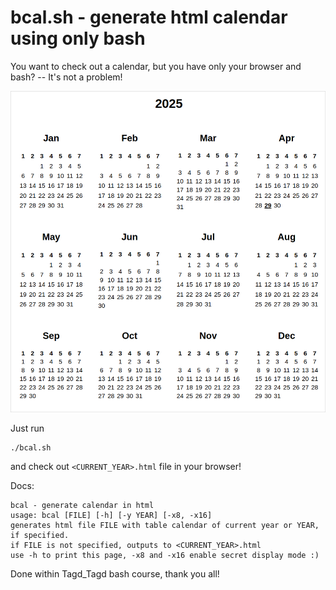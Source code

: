 # bcal.sh - generate html calendar using only bash
You want to check out a calendar, but you have only your browser and bash? -- It's not a problem!

![](preview.png)

Just run
```
./bcal.sh 
```
and check out `<CURRENT_YEAR>.html` file in your browser!

Docs:
```
bcal - generate calendar in html
usage: bcal [FILE] [-h] [-y YEAR] [-x8, -x16]
generates html file FILE with table calendar of current year or YEAR, if specified.
if FILE is not specified, outputs to <CURRENT_YEAR>.html
use -h to print this page, -x8 and -x16 enable secret display mode :)
```

Done within Tagd_Tagd bash course, thank you all!
